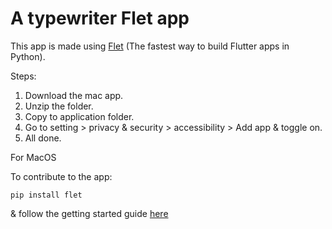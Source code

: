 # A typewriter Flet app

This app is made using [Flet](https://flet.dev/) (The fastest way to build Flutter apps in Python).

Steps:
1. Download the mac app.
2. Unzip the folder.
3. Copy to application folder.
4. Go to setting > privacy & security > accessibility > Add app & toggle on.
5. All done.

For MacOS

To contribute to the app:

```
pip install flet
```
& follow the getting started guide [here](https://flet.dev/docs/guides/python/getting-started)

